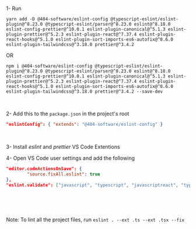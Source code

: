 1- Run
```console
yarn add -D @404-software/eslint-config @typescript-eslint/eslint-plugin@^8.23.0 @typescript-eslint/parser@^8.23.0 eslint@^8.18.0 eslint-config-prettier@^10.0.1 eslint-plugin-canonical@^5.1.3 eslint-plugin-prettier@^5.2.3 eslint-plugin-react@^7.37.4 eslint-plugin-react-hooks@^5.1.0 eslint-plugin-sort-imports-es6-autofix@^0.6.0 eslint-plugin-tailwindcss@^3.18.0 prettier@^3.4.2
```

OR

```console
npm i @404-software/eslint-config @typescript-eslint/eslint-plugin@^8.23.0 @typescript-eslint/parser@^8.23.0 eslint@^8.18.0 eslint-config-prettier@^10.0.1 eslint-plugin-canonical@^5.1.3 eslint-plugin-prettier@^5.2.3 eslint-plugin-react@^7.37.4 eslint-plugin-react-hooks@^5.1.0 eslint-plugin-sort-imports-es6-autofix@^0.6.0 eslint-plugin-tailwindcss@^3.18.0 prettier@^3.4.2 --save-dev
```
</br>

2- Add this to the `package.json` in the project's root
```json
"eslintConfig": { "extends": "@404-software/eslint-config" }
```
</br>

3- Install *eslint* and *prettier* VS Code Extentions
</br>

4- Open VS Code user settings and add the following
</br>


```json
"editor.codeActionsOnSave": {
		"source.fixAll.eslint": true
},
"eslint.validate": ["javascript", "typescript", "javascriptreact", "typescriptreact"]
```

</br>
</br>
</br>

Note: To lint all the project files, run `eslint . --ext .ts --ext .tsx --fix`
